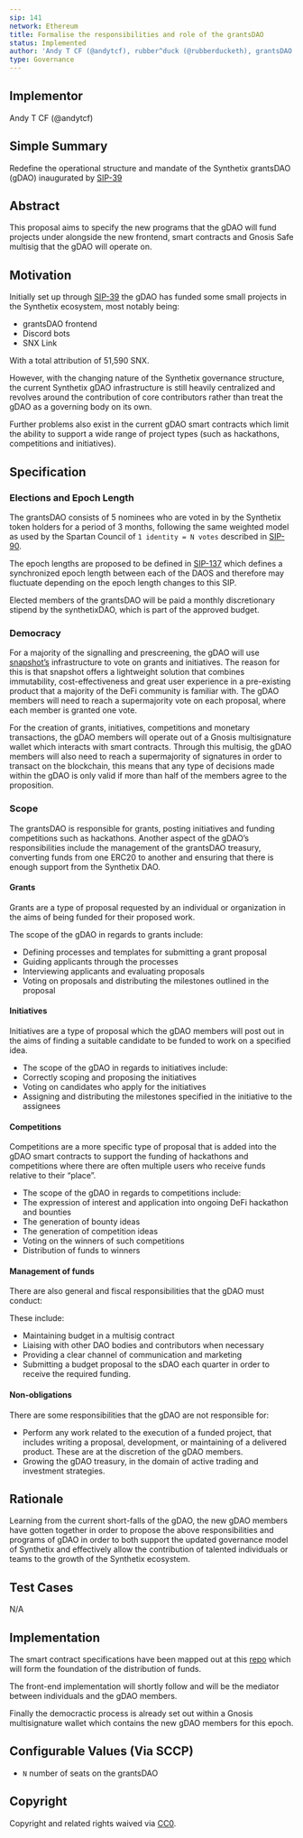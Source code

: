 ```yaml
---
sip: 141
network: Ethereum
title: Formalise the responsibilities and role of the grantsDAO
status: Implemented
author: 'Andy T CF (@andytcf), rubber^duck (@rubberducketh), grantsDAO (@snxgrants)'
type: Governance
---
```


## Implementor

Andy T CF (@andytcf)

## Simple Summary

Redefine the operational structure and mandate of the Synthetix grantsDAO (gDAO) inaugurated by [SIP-39](https://sips.synthetix.io/sips/sip-39)

## Abstract

This proposal aims to specify the new programs that the gDAO will fund projects under alongside the new frontend, smart contracts and Gnosis Safe multisig that the gDAO will operate on.

## Motivation

Initially set up through [SIP-39](https://sips.synthetix.io/sips/sip-39) the gDAO has funded some small projects in the Synthetix ecosystem, most notably being:

- grantsDAO frontend
- Discord bots
- SNX Link

With a total attribution of 51,590 SNX.

However, with the changing nature of the Synthetix governance structure, the current Synthetix gDAO infrastructure is still heavily centralized and revolves around the contribution of core contributors rather than treat the gDAO as a governing body on its own.

Further problems also exist in the current gDAO smart contracts which limit the ability to support a wide range of project types (such as hackathons, competitions and initiatives).

## Specification

### Elections and Epoch Length

The grantsDAO consists of 5 nominees who are voted in by the Synthetix token holders for a period of 3 months, following the same weighted model as used by the Spartan Council of `1 identity = N votes` described in [SIP-90](https://sips.synthetix.io/sips/sip-90).

The epoch lengths are proposed to be defined in [SIP-137](https://sips.synthetix.io/sips/sip-137) which defines a synchronized epoch length between each of the DAOS and therefore may fluctuate depending on the epoch length changes to this SIP.

Elected members of the grantsDAO will be paid a monthly discretionary stipend by the synthetixDAO, which is part of the approved budget.

### Democracy

For a majority of the signalling and prescreening, the gDAO will use [snapshot’s](https://docs.snapshot.org/) infrastructure to vote on grants and initiatives. The reason for this is that snapshot offers a lightweight solution that combines immutability, cost-effectiveness and great user experience in a pre-existing product that a majority of the DeFi community is familiar with. The gDAO members will need to reach a supermajority vote on each proposal, where each member is granted one vote.

For the creation of grants, initiatives, competitions and monetary transactions, the gDAO members will operate out of a Gnosis multisignature wallet which interacts with smart contracts. Through this multisig, the gDAO members will also need to reach a supermajority of signatures in order to transact on the blockchain, this means that any type of decisions made within the gDAO is only valid if more than half of the members agree to the proposition.

### Scope

The grantsDAO is responsible for grants, posting initiatives and funding competitions such as hackathons. Another aspect of the gDAO’s responsibilities include the management of the grantsDAO treasury, converting funds from one ERC20 to another and ensuring that there is enough support from the Synthetix DAO.

#### Grants

Grants are a type of proposal requested by an individual or organization in the aims of being funded for their proposed work.

The scope of the gDAO in regards to grants include:

- Defining processes and templates for submitting a grant proposal
- Guiding applicants through the processes
- Interviewing applicants and evaluating proposals
- Voting on proposals and distributing the milestones outlined in the proposal

#### Initiatives

Initiatives are a type of proposal which the gDAO members will post out in the aims of finding a suitable candidate to be funded to work on a specified idea.

- The scope of the gDAO in regards to initiatives include:
- Correctly scoping and proposing the initiatives
- Voting on candidates who apply for the initiatives
- Assigning and distributing the milestones specified in the initiative to the assignees

#### Competitions

Competitions are a more specific type of proposal that is added into the gDAO smart contracts to support the funding of hackathons and competitions where there are often multiple users who receive funds relative to their “place”.

- The scope of the gDAO in regards to competitions include:
- The expression of interest and application into ongoing DeFi hackathon and bounties
- The generation of bounty ideas
- The generation of competition ideas
- Voting on the winners of such competitions
- Distribution of funds to winners

#### Management of funds

There are also general and fiscal responsibilities that the gDAO must conduct:

These include:

- Maintaining budget in a multisig contract
- Liaising with other DAO bodies and contributors when necessary
- Providing a clear channel of communication and marketing
- Submitting a budget proposal to the sDAO each quarter in order to receive the required funding.

#### Non-obligations

There are some responsibilities that the gDAO are not responsible for:

- Perform any work related to the execution of a funded project, that includes writing a proposal, development, or maintaining of a delivered product. These are at the discretion of the gDAO members.
- Growing the gDAO treasury, in the domain of active trading and investment strategies.

## Rationale

Learning from the current short-falls of the gDAO, the new gDAO members have gotten together in order to propose the above responsibilities and programs of gDAO in order to both support the updated governance model of Synthetix and effectively allow the contribution of talented individuals or teams to the growth of the Synthetix ecosystem.

## Test Cases

N/A

## Implementation

The smart contract specifications have been mapped out at this [repo](https://github.com/Synthetixio/snx-grants-dao-v2) which will form the foundation of the distribution of funds.

The front-end implementation will shortly follow and will be the mediator between individuals and the gDAO members.

Finally the democractic process is already set out within a Gnosis multisignature wallet which contains the new gDAO members for this epoch.

## Configurable Values (Via SCCP)

- `N` number of seats on the grantsDAO

## Copyright

Copyright and related rights waived via [CC0](https://creativecommons.org/publicdomain/zero/1.0/).
